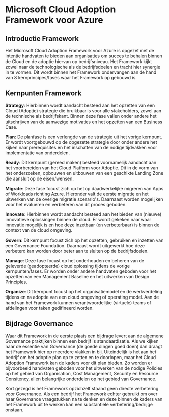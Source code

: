 # Microsoft Cloud Adoption Framework voor Azure

## Introductie Framework

Het Microsoft Cloud Adoption Framework voor Azure is opgezet met de intentie handvaten te bieden aan organisaties om succes te behalen binnen de Cloud en de adoptie hiervan op bedrijfsniveau. Het Framework kijkt zowel naar de technologische als de bedrijfsdoelen en tracht hier synergie in te vormen. Dit wordt binnen het Framework ondervangen aan de hand van 8 kernprincipes/fases waar het Framework op gebouwd is.

## Kernpunten Framework

**Strategy**: Hierbinnen wordt aandacht besteed aan het opzetten van een Cloud (Adoptie) strategie die bruikbaar is voor alle stakeholders, zowel aan de technische als bedrijfskant. Binnen deze fase vallen onder andere het uitschrijven van de aanwezige motivaties en het opzetten van een Business Case.

**Plan**: De planfase is een verlengde van de strategie uit het vorige kernpunt. Er wordt voortgebouwd op de opgezette strategie door onder andere het kijken naar prerequisites en het inschatten van de nodige tijdvakken voor implementatie van onderdelen.

**Ready**: Dit kernpunt (gereed maken) besteed voornamelijk aandacht aan het voorbereiden van het Cloud Platform voor Adoptie. Dit in de vorm van het onderzoeken, opbouwen en uitbouwen van een geschikte Landing Zone die aansluit op de eisen/wensen.

**Migrate**: Deze fase focust zich op het op daadwerkelijke migreren van Apps of Workloads richting Azure. Hieronder valt de eerste migratie en het uitwerken van de overige migratie scenario's. Daarnaast worden mogelijken voor het evalueren en verbeteren van dit proces geboden.

**Innovate**: Hierbinnen wordt aandacht besteed aan het bieden van (nieuwe) innovatieve oplossingen binnen de cloud. Er wordt gekeken naar waar innovatie mogelijk is en hoe deze inzetbaar (en verbeterbaar) is binnen de context van de cloud omgeving.

**Govern**: Dit kernpunt focust zich op het opzetten, gebruiken en inzetten van een Governance Foundation. Daarnaast wordt uitgewerkt hoe deze verbeterd kan worden door beter aan te sluiten op de bedrijfsdoelen.

**Manage**: Deze fase focust op het onderhouden en beheren van de geleverde (geadopteerde) cloud oplossing tijdens de vorige kernpunten/fases. Er worden onder andere handvaten geboden voor het opzetten van een Management Baseline en het uitwerken van Design Principles.

**Organize**: Dit kernpunt focust op het organisatiemodel en de werkverdeling tijdens en na adoptie van een cloud omgeving of operating model. Aan de hand van het Framework kunnen verantwoordelijke (virtuele) teams of afdelingen voor taken gedifineerd worden.

## Bijdrage Governance

Waar dit Framework in de eerste plaats een bijdrage levert aan de algemene Governance praktijken binnen een bedrijf is standaardisatie. Als we kijken naar de essentie van Governance (de goede dingen goed doen) dan draagt het Framework hier op meerdere vlakken in bij. Uiteindelijk is het aan het bedrijf om het adoptie plan op te zetten en te doorlopen, maar het Cloud Adoption Framework kan de kaders voor dit plan bieden. Zo worden er bijvoorbeeld handvaten geboden voor het uitwerken van de nodige Policies op het gebied van Organisation, Cost Management, Security en Resource Consitency, allen belangrijke onderdelen op het gebied van Governance.

Kort gezegd is het Framework opzichzelf staand geen directe verbetering voor Governance. Als een bedrijf het Framework echter gebruikt om over haar Governance vraagstukken na te denken en deze binnen de kaders van het Framework uit te werken kan een substantiele verbetering/bedrijge onstaan.